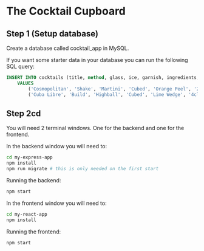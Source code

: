 # The Cocktail Cupboard

## Step 1 (Setup database)

Create a database called cocktail_app in MySQL.

If you want some starter data in your database you can run the following SQL query:

```sql
INSERT INTO cocktails (title, method, glass, ice, garnish, ingredients, instructions, imageUrl)  
    VALUES
        ('Cosmopolitan', 'Shake', 'Martini', 'Cubed', 'Orange Peel', '2cl Vodka 2cl Cointreau 1cl Lime Juice 3cl Cranberry Juice', '1. Chill glass with ice, and add another handful to the shaker 2. Add all ingredients to shaker and shake hard 3. Empty ice from glasses and strain drink into chilled glass 4. Add orange peel twist 5. Serve!', 'https://images.unsplash.com/photo-1609951651556-5334e2706168?ixlib=rb-4.0.3&ixid=MnwxMjA3fDB8MHxzZWFyY2h8NHx8Y29ja3RhaWx8ZW58MHx8MHx8&auto=format&fit=crop&w=800&q=60'),
        ('Cuba Libre', 'Build', 'Highball', 'Cubed', 'Lime Wedge', '4cl Light Rum 1cl Lime Juice 8cl Cola', '1. Add ice to glass 2. Pour lime juice and rum in glass, give it a stir 3. Pour cola on top 4. Add lime wedge garnish 5. Serve!', 'https://images.unsplash.com/photo-1609951651556-5334e2706168?ixlib=rb-4.0.3&ixid=MnwxMjA3fDB8MHxzZWFyY2h8NHx8Y29ja3RhaWx8ZW58MHx8MHx8&auto=format&fit=crop&w=800&q=60'); 
```

## Step 2cd

You will need 2 terminal windows. One for the backend and one for the frontend.

In the backend window you will need to:

```bash
cd my-express-app
npm install
npm run migrate # this is only needed on the first start
```
Running the backend:

```bash
npm start
```


In the frontend window you will need to:
```bash
cd my-react-app
npm install
```
Running the frontend:

```bash
npm start
```

